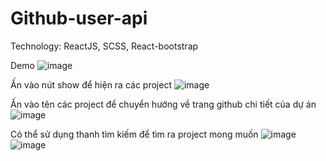 # Github-user-api

Technology: ReactJS, SCSS, React-bootstrap

Demo 
![image](https://user-images.githubusercontent.com/69763042/224540134-43f9feea-1d55-4b7c-8e58-7b1f505cbf1d.png)

Ấn vào nút show để hiện ra các project
![image](https://user-images.githubusercontent.com/69763042/224540223-f7720afe-d6f0-47b3-a3f0-dceaccae3e8a.png)

Ấn vào tên các project để chuyển hướng về trang github chi tiết của dự án
![image](https://user-images.githubusercontent.com/69763042/224540273-45806ff8-5ee3-4ef1-94c2-b10a7ff538a6.png)

Có thể sử dụng thanh tìm kiếm để tìm ra project mong muốn
![image](https://user-images.githubusercontent.com/69763042/224540311-44d3eb81-7ef8-49ec-85c3-68dcaf653a9d.png)
![image](https://user-images.githubusercontent.com/69763042/224540322-260921d7-f8e0-487c-9a5e-0d57ee1c8b27.png)
